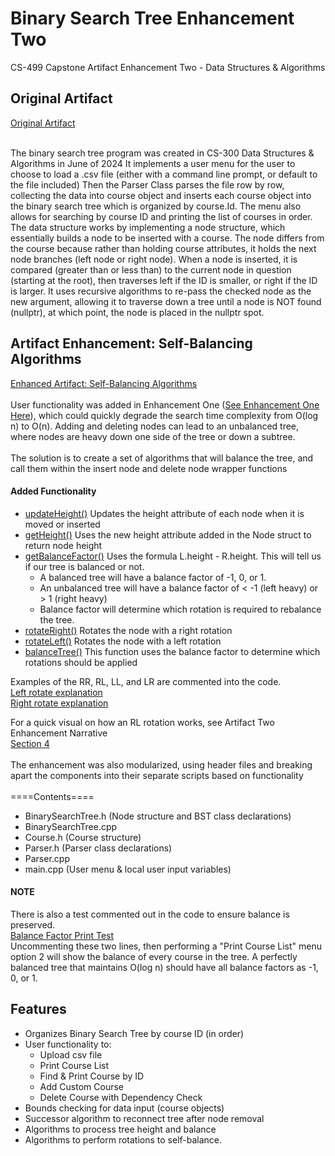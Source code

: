# Binary Search Tree Enhancement Two
CS-499 Capstone Artifact Enhancement Two - Data Structures & Algorithms

## Original Artifact
[Original Artifact](https://github.com/AnthonyBaratti/EnhancementTwo/tree/main/BinarySearchTree)<br><br>

The binary search tree program was created in CS-300 Data Structures & Algorithms in June of 2024
It implements a user menu for the user to choose to load a .csv file (either with a command line prompt, or default to the file included)
Then the Parser Class parses the file row by row, collecting the data into course object and inserts each course object into the binary search tree which is organized by course.Id. The menu also allows for searching by course ID and printing the list of courses in order. The data structure works by implementing a node structure, which essentially builds a node to be inserted with a course. The node differs from the course because rather than holding course attributes, it holds the next node branches (left node or right node). When a node is inserted, it is compared (greater than or less than) to the current node in question (starting at the root), then traverses left if the ID is smaller, or right if the ID is larger. It uses recursive algorithms to re-pass the checked node as the new argument, allowing it to traverse down a tree until a node is NOT found (nullptr), at which point, the node is placed in the nullptr spot.

## Artifact Enhancement: Self-Balancing Algorithms
[Enhanced Artifact: Self-Balancing Algorithms](https://github.com/AnthonyBaratti/EnhancementTwo/tree/main/BinarySearchTreeEnhancementTwo)<br> <br>
User functionality was added in Enhancement One ([See Enhancement One Here](https://github.com/AnthonyBaratti/EnhancementOne)), which could quickly degrade the search time complexity from O(log n) to O(n). Adding and deleting nodes can lead to an unbalanced tree, where nodes are heavy down one side of the tree or down a subtree. <br><br>
The solution is to create a set of algorithms that will balance the tree, and call them within the insert node and delete node wrapper functions <br>
#### Added Functionality
- [updateHeight()](https://github.com/AnthonyBaratti/EnhancementTwo/blob/main/BinarySearchTreeEnhancementTwo/BinarySearchTree.cpp#L384) Updates the height attribute of each node when it is moved or inserted
- [getHeight()](https://github.com/AnthonyBaratti/EnhancementTwo/blob/main/BinarySearchTreeEnhancementTwo/BinarySearchTree.cpp#L339) Uses the new height attribute added in the Node struct to return node height
- [getBalanceFactor()](https://github.com/AnthonyBaratti/EnhancementTwo/blob/main/BinarySearchTreeEnhancementTwo/BinarySearchTree.cpp#L363) Uses the formula L.height - R.height. This will tell us if our tree is balanced or not.
   - A balanced tree will have a balance factor of -1, 0, or 1.
   - An unbalanced tree will have a balance factor of < -1 (left heavy) or > 1 (right heavy)
   - Balance factor will determine which rotation is required to rebalance the tree.
- [rotateRight()](https://github.com/AnthonyBaratti/EnhancementTwo/blob/main/BinarySearchTreeEnhancementTwo/BinarySearchTree.cpp#L487) Rotates the node with a right rotation
- [rotateLeft()](https://github.com/AnthonyBaratti/EnhancementTwo/blob/main/BinarySearchTreeEnhancementTwo/BinarySearchTree.cpp#L450) Rotates the node with a left rotation
- [balanceTree()](https://github.com/AnthonyBaratti/EnhancementTwo/blob/main/BinarySearchTreeEnhancementTwo/BinarySearchTree.cpp#L512) This function uses the balance factor to determine which rotations should be applied

Examples of the RR, RL, LL, and LR are commented into the code.  
[Left rotate explanation](https://github.com/AnthonyBaratti/EnhancementTwo/blob/main/BinarySearchTreeEnhancementTwo/BinarySearchTree.cpp#L408)  
[Right rotate explanation](https://github.com/AnthonyBaratti/EnhancementTwo/blob/main/BinarySearchTreeEnhancementTwo/BinarySearchTree.cpp#L467)  

For a quick visual on how an RL rotation works, see Artifact Two Enhancement Narrative  
[Section 4](https://github.com/AnthonyBaratti/EnhancementTwo/blob/main/Artifact%20Two%20Enhancement%20Narrative.pdf)  
<br>
The enhancement was also modularized, using header files and breaking apart the components into their separate scripts based on functionality <br> <br>
====Contents==== <br>

- BinarySearchTree.h (Node structure and BST class declarations)
- BinarySearchTree.cpp
- Course.h (Course structure)
- Parser.h (Parser class declarations)
- Parser.cpp
- main.cpp (User menu & local user input variables)

#### NOTE
There is also a test commented out in the code to ensure balance is preserved.  
[Balance Factor Print Test](https://github.com/AnthonyBaratti/EnhancementTwo/blob/main/BinarySearchTreeEnhancementTwo/BinarySearchTree.cpp#L134)  
Uncommenting these two lines, then performing a "Print Course List" menu option 2 will show the balance of every course in the tree. A perfectly balanced tree that maintains O(log n) should have all balance factors as -1, 0, or 1.


## Features
- Organizes Binary Search Tree by course ID (in order)
- User functionality to:
  - Upload csv file
  - Print Course List
  - Find & Print Course by ID
  - Add Custom Course
  - Delete Course with Dependency Check
- Bounds checking for data input (course objects)
- Successor algorithm to reconnect tree after node removal
- Algorithms to process tree height and balance
- Algorithms to perform rotations to self-balance.
